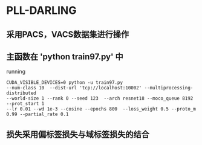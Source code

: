 # PLL-DARLING
## 采用PACS，VACS数据集进行操作

## 主函数在 'python train97.py' 中
running 
```
CUDA_VISIBLE_DEVICES=0 python -u train97.py 
--num-class 10  --dist-url 'tcp://localhost:10002' --multiprocessing-distributed 
--world-size 1 --rank 0 --seed 123  --arch resnet18 --moco_queue 8192 --prot_start 1 
--lr 0.01 --wd 1e-3 --cosine --epochs 800  --loss_weight 0.5 --proto_m 0.99 --partial_rate 0.1
```
## 损失采用偏标签损失与域标签损失的结合
